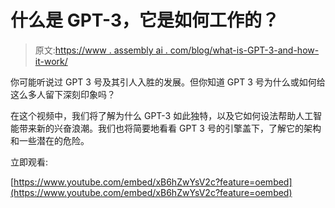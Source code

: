 # 什么是 GPT-3，它是如何工作的？

> 原文:[https://www . assembly ai . com/blog/what-is-GPT-3-and-how-it-work/](https://www.assemblyai.com/blog/what-is-gpt-3-and-how-does-it-work/)

你可能听说过 GPT 3 号及其引人入胜的发展。但你知道 GPT 3 号为什么或如何给这么多人留下深刻印象吗？

在这个视频中，我们将了解为什么 GPT-3 如此独特，以及它如何设法帮助人工智能带来新的兴奋浪潮。我们也将简要地看看 GPT 3 号的引擎盖下，了解它的架构和一些潜在的危险。

立即观看:

[https://www.youtube.com/embed/xB6hZwYsV2c?feature=oembed](https://www.youtube.com/embed/xB6hZwYsV2c?feature=oembed)